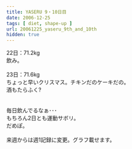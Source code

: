 ```yaml
---
title: YASERU 9・10日目
date: 2006-12-25
tags: [ diet, shape-up ]
url: 20061225_yaseru_9th_and_10th
hidden: true
---
```

22日：71.2kg<br />
飲み。<br />
<br />
23日：71.6kg<br />
ちょっと早いクリスマス。チキンだのケーキだの。<br />
酒もたらふく?<br />
<br />
<br />
毎日飲んでるなぁ･･･<br />
もちろん2日とも運動サボリ。<br />
だめぽ。<br />
<br />
来週からは週1記録に変更。グラフ載せます。
